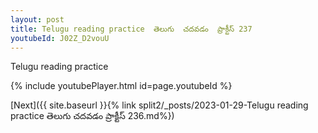 ```yaml
---
layout: post
title: Telugu reading practice  తెలుగు  చదవడం  ప్రాక్టీస్ 237
youtubeId: J02Z_D2vouU
---
```

 
 
Telugu reading practice
 
 
 
 
 


{% include youtubePlayer.html id=page.youtubeId %}
 
[Next]({{ site.baseurl }}{% link  split2/_posts/2023-01-29-Telugu reading practice  తెలుగు  చదవడం  ప్రాక్టీస్ 236.md%})
 
